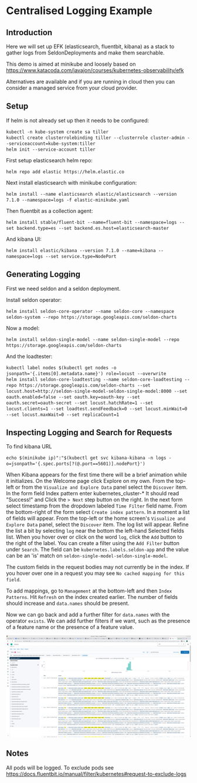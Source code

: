 # Centralised Logging Example

## Introduction

Here we will set up EFK (elasticsearch, fluentbit, kibana) as a stack to gather logs from SeldonDeployments and make them searchable.

This demo is aimed at minikube and loosely based on https://www.katacoda.com/javajon/courses/kubernetes-observability/efk

Alternatives are available and if you are running in cloud then you can consider a managed service from your cloud provider.

## Setup

If helm is not already set up then it needs to be configured:

```
kubectl -n kube-system create sa tiller
kubectl create clusterrolebinding tiller --clusterrole cluster-admin --serviceaccount=kube-system:tiller
helm init --service-account tiller
```

First setup elasticsearch helm repo:

```
helm repo add elastic https://helm.elastic.co
```

Next install elasticsearch with minikube configuration:

```
helm install --name elasticsearch elastic/elasticsearch --version 7.1.0 --namespace=logs -f elastic-minikube.yaml
```

Then fluentbit as a collection agent:

```
helm install stable/fluent-bit --name=fluent-bit --namespace=logs --set backend.type=es --set backend.es.host=elasticsearch-master
```

And kibana UI:

```
helm install elastic/kibana --version 7.1.0 --name=kibana --namespace=logs --set service.type=NodePort
```

## Generating Logging

First we need seldon and a seldon deployment.

Install seldon operator:

```
helm install seldon-core-operator --name seldon-core --namespace seldon-system --repo https://storage.googleapis.com/seldon-charts
```

Now a model:

```
helm install seldon-single-model --name seldon-single-model --repo https://storage.googleapis.com/seldon-charts
```

And the loadtester:

```
kubectl label nodes $(kubectl get nodes -o jsonpath='{.items[0].metadata.name}') role=locust --overwrite
helm install seldon-core-loadtesting --name seldon-core-loadtesting --repo https://storage.googleapis.com/seldon-charts --set locust.host=http://seldon-single-model-seldon-single-model:8000 --set oauth.enabled=false --set oauth.key=oauth-key --set oauth.secret=oauth-secret --set locust.hatchRate=1 --set locust.clients=1 --set loadtest.sendFeedback=0 --set locust.minWait=0 --set locust.maxWait=0 --set replicaCount=1
```

## Inspecting Logging and Search for Requests

To find kibana URL

```
echo $(minikube ip)":"$(kubectl get svc kibana-kibana -n logs -o=jsonpath='{.spec.ports[?(@.port==5601)].nodePort}')
```

When Kibana appears for the first time there will be a brief animation while it initializes.
On the Welcome page click Explore on my own.
From the top-left or from the `Visualize and Explore Data` panel select the `Discover` item.
In the form field Index pattern enter kubernetes_cluster-*
It should read "Success!" and Click the `> Next` step button on the right.
In the next form select timestamp from the dropdown labeled `Time Filter` field name.
From the bottom-right of the form select `Create index pattern`.
In a moment a list of fields will appear.
From the top-left or the home screen's `Visualize and Explore Data` panel, select the `Discover` item.
The log list will appear.
Refine the list a bit by selecting `log` near the bottom the left-hand Selected fields list.
When you hover over or click on the word `log`, click the `Add` button to the right of the label.
You can create a filter using the `Add Filter` button under `Search`. The field can be `kubernetes.labels.seldon-app` and the value can be an 'is' match on `seldon-single-model-seldon-single-model`.

The custom fields in the request bodies may not currently be in the index. If you hover over one in a request you may see `No cached mapping for this field`.

To add mappings, go to `Management` at the bottom-left and then `Index Patterns`. Hit `Refresh` on the index created earlier. The number of fields should increase and `data.names` should be present.

Now we can go back and add a further filter for `data.names` with the operator `exists`. We can add further filters if we want, such as the presence of a feature name or the presence of a feature value.

![picture](./kibana-custom-search.png)

## Notes

All pods will be logged. To exclude pods see https://docs.fluentbit.io/manual/filter/kubernetes#request-to-exclude-logs
